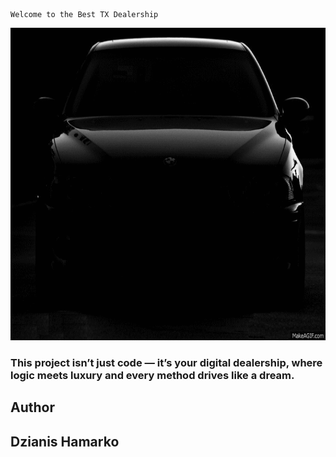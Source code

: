                                                                                         Welcome to the Best TX Dealership


<img src="./Images/bmw.gif" width="1200" alt="Home Menu Preview" height="500">




###  This project isn’t just code — it’s your digital dealership, where logic meets luxury and every method drives like a dream.





## Author
## Dzianis Hamarko